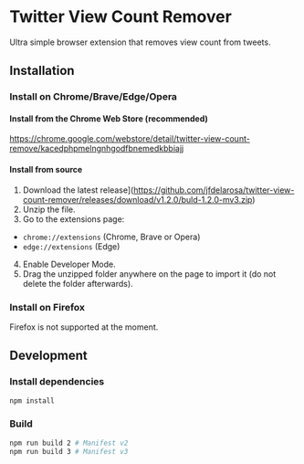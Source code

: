 # Twitter View Count Remover

Ultra simple browser extension that removes view count from tweets.

## Installation

### Install on Chrome/Brave/Edge/Opera

#### Install from the Chrome Web Store (recommended)

https://chrome.google.com/webstore/detail/twitter-view-count-remove/kacedphpmelngnhgodfbnemedkbbiajj

#### Install from source

1. Download the latest release](https://github.com/jfdelarosa/twitter-view-count-remover/releases/download/v1.2.0/buld-1.2.0-mv3.zip)
2. Unzip the file.
3. Go to the extensions page:

- `chrome://extensions` (Chrome, Brave or Opera)
- `edge://extensions` (Edge)

4. Enable Developer Mode.
5. Drag the unzipped folder anywhere on the page to import it (do not delete the folder afterwards).

### Install on Firefox

Firefox is not supported at the moment.

## Development

### Install dependencies

```bash
npm install
```

### Build

```bash
npm run build 2 # Manifest v2
npm run build 3 # Manifest v3
```
